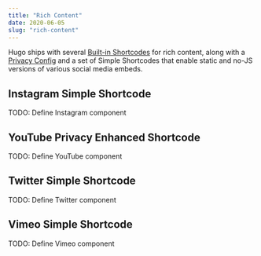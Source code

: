 ```yaml
---
title: "Rich Content"
date: 2020-06-05
slug: "rich-content"
---
```


Hugo ships with several [Built-in Shortcodes](https://gohugo.io/content-management/shortcodes/#use-hugo-s-built-in-shortcodes) for rich content, along with a [Privacy Config](https://gohugo.io/about/hugo-and-gdpr/) and a set of Simple Shortcodes that enable static and no-JS versions of various social media embeds.

## Instagram Simple Shortcode

TODO: Define Instagram component

## YouTube Privacy Enhanced Shortcode

TODO: Define YouTube component

## Twitter Simple Shortcode

TODO: Define Twitter component

## Vimeo Simple Shortcode

TODO: Define Vimeo component

